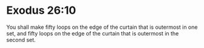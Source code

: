 # Exodus 26:10

You shall make fifty loops on the edge of the curtain that is outermost in one set, and fifty loops on the edge of the curtain that is outermost in the second set.
